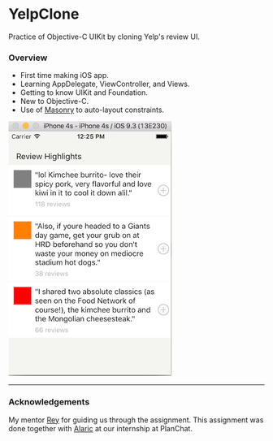 # YelpClone
Practice of Objective-C UIKit by cloning Yelp's review UI.

### Overview

* First time making iOS app.
* Learning AppDelegate, ViewController, and Views.
* Getting to know UIKit and Foundation.
* New to Objective-C.
* Use of [Masonry](https://github.com/SnapKit/Masonry) to auto-layout constraints.

![YelpClone Image](https://github.com/logicxd/YelpClone/blob/master/YelpScreenShot.png)

---

### Acknowledgements
My mentor [Rey](https://github.com/reygonzales) for guiding us through the assignment. This assignment was done together with  [Alaric](https://github.com/AlaricGonzales) at our internship at PlanChat. 
